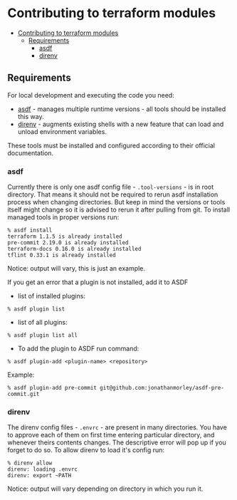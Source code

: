 # Contributing to terraform modules

- [Contributing to terraform modules](#contributing-to-terraform-modules)
	- [Requirements](#requirements)
		- [asdf](#asdf)
		- [direnv](#direnv)

## Requirements

For local development and executing the code you need:

- [asdf](https://asdf-vm.com/) - manages multiple runtime versions - all tools should be installed this way.
- [direnv](https://direnv.net/) - augments existing shells with a new feature that can load and unload environment variables.

These tools must be installed and configured according to their official documentation.

### asdf

Currently there is only one asdf config file - `.tool-versions` - is in root directory.
That means it should not be required to rerun asdf installation process when changing directories.
But keep in mind the versions or tools itself might change so it is advised to rerun it after pulling from git.
To install managed tools in proper versions run:

```shell
% asdf install
terraform 1.1.5 is already installed
pre-commit 2.19.0 is already installed
terraform-docs 0.16.0 is already installed
tflint 0.33.1 is already installed
```
Notice: output will vary, this is just an example.

If you get an error that a plugin is not installed, add it to ASDF

- list of installed plugins:
```shell
% asdf plugin list
```

- list of all plugins:
```shell
% asdf plugin list all
```

- To add the plugin to ASDF run command:
```shell
% asdf plugin-add <plugin-name> <repository>
```

Example:
```shell
% asdf plugin-add pre-commit git@github.com:jonathanmorley/asdf-pre-commit.git
```

### direnv

The direnv config files - `.envrc` - are present in many directories.
You have to approve each of them on first time entering particular directory, and whenever theirs contents changes.
The descriptive error will pop up if you forget to do so.
To allow direnv to load it's config run:

```shell
% direnv allow
direnv: loading .envrc
direnv: export ~PATH
```
Notice: output will vary depending on directory in which you run it.
